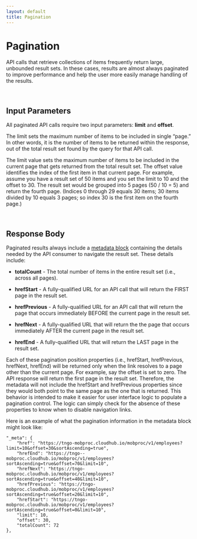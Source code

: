 ```yaml
---
layout: default
title: Pagination
---
```


# Pagination

API calls that retrieve collections of items frequently return large, unbounded result sets. In these cases, results are almost always paginated to improve performance and help the user more easily manage handling of the results.

<br />

## Input Parameters

All paginated API calls require two input parameters: **limit** and **offset**. 

The limit sets the maximum number of items to be included in single “page.” In other words, it is the number of items to be returned within the response, out of the total result set found by the query for that API call. 

The limit value sets the maximum number of items to be included in the current page that gets returned from the total result set. The offset value identifies the index of the first item in that current page. For example, assume you have a result set of 50 items and you set the limit to 10 and the offset to 30. The result set would be grouped into 5 pages (50 / 10 = 5) and return the fourth page. (Indices 0 through 29 equals 30 items; 30 items divided by 10 equals 3 pages; so index 30 is the first item on the fourth page.)

<br />

## Response Body

Paginated results always include a [metadata block]({{site.url}}concepts/metadata/) containing the details needed by the API consumer to navigate the result set. These details include: 

* **totalCount** - The total number of items in the entire result set (i.e., across all pages).

* **hrefStart** - A fully-qualified URL for an API call that will return the FIRST page in the result set.

* **hrefPrevious** - A fully-qualified URL for an API call that will return the page that occurs immediately BEFORE the current page in the result set.

* **hrefNext** - A fully-qualified URL that will return the the page that occurs immediately AFTER the current page in the result set.

* **hrefEnd** - A fully-qualified URL that will return the LAST page in the result set.

Each of these pagination position properties (i.e., hrefStart, hrefPrevious, hrefNext, hrefEnd) will be returned only when the link resolves to a page other than the current page. For example, say the offset is set to zero. The API response will return the first page in the result set. Therefore, the metadata will not include the hrefStart and hrefPrevious properties since they would both point to the same page as the one that is returned. This behavior is intended to make it easier for user interface logic to populate a pagination control. The logic can simply check for the absence of these properties to know when to disable navigation links.

Here is an example of what the pagination information in the metadata block might look like:

```
"_meta": {
	"href": "https://tngo-mobproc.cloudhub.io/mobproc/v1/employees?limit=10&offset=30&sortAscending=true",
	"hrefEnd": "https://tngo--mobproc.cloudhub.io/mobproc/v1/employees?sortAscending=true&offset=70&limit=10",
	"hrefNext": "https://tngo-mobproc.cloudhub.io/mobproc/v1/employees?sortAscending=true&offset=40&limit=10",
	"hrefPrevious": "https://tngo-mobproc.cloudhub.io/mobproc/v1/employees?sortAscending=true&offset=20&limit=10",
	"hrefStart": "https://tngo-mobproc.cloudhub.io/mobproc/v1/employees?sortAscending=true&offset=0&limit=10",
	"limit": 10,
	"offset": 30,
	"totalCount": 72
},
```
